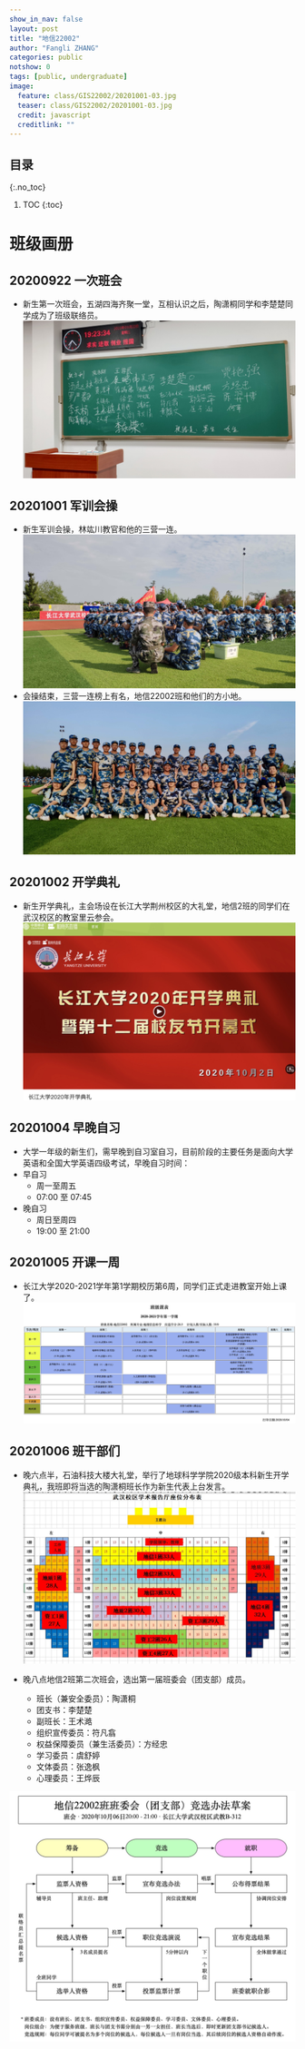 ```yaml
---
show_in_nav: false
layout: post
title: "地信22002"
author: "Fangli ZHANG"
categories: public
notshow: 0
tags: [public, undergraduate]
image:
  feature: class/GIS22002/20201001-03.jpg
  teaser: class/GIS22002/20201001-03.jpg
  credit: javascript
  creditlink: ""
---
```


## 目录
{:.no_toc}
1. TOC
{:toc}


# 班级画册

## 20200922 一次班会

+   新生第一次班会，五湖四海齐聚一堂，互相认识之后，陶潇桐同学和李楚楚同学成为了班级联络员。
![长江大学武汉校区武教B312教室](../assets/img/class/GIS22002/20200922-01.jpg "长江大学武汉校区武教B312教室")

## 20201001 军训会操
+   新生军训会操，林竑川教官和他的三营一连。
![长江大学武汉校区运动场](../assets/img/class/GIS22002/20201001-01.jpg "长江大学武汉校区运动场")
+   会操结束，三营一连榜上有名，地信22002班和他们的方小地。
![长江大学武汉校区运动场](../assets/img/class/GIS22002/20201001-02.jpg "长江大学武汉校区运动场")

## 20201002 开学典礼
+   新生开学典礼，主会场设在长江大学荆州校区的大礼堂，地信2班的同学们在武汉校区的教室里云参会。
![长江大学武汉校区武教B106](../assets/img/class/GIS22002/20201002-01.jpg "长江大学武汉校区武教B106")

## 20201004 早晚自习
+ 大学一年级的新生们，需早晚到自习室自习，目前阶段的主要任务是面向大学英语和全国大学英语四级考试，早晚自习时间：
+ 早自习
  - 周一至周五
  - 07:00 至 07:45
+ 晚自习
  - 周日至周四
  - 19:00 至 21:00

## 20201005 开课一周
+   长江大学2020-2021学年第1学期校历第6周，同学们正式走进教室开始上课了。
![长江大学武汉校区武教A309](../assets/img/class/GIS22002/20201005-01.jpg "长江大学武汉校区武教A309")

## 20201006 班干部们
+   晚六点半，石油科技大楼大礼堂，举行了地球科学学院2020级本科新生开学典礼，我班即将当选的陶潇桐班长作为新生代表上台发言。
![长江大学武汉校区石油科技大楼大礼堂](../assets/img/class/GIS22002/20201006-02.jpg "长江大学武汉校区石油科技大楼大礼堂")

+ 晚八点地信2班第二次班会，选出第一届班委会（团支部）成员。
  - 班长（兼安全委员）：陶潇桐
  - 团支书：李楚楚
  - 副班长：王术澔
  - 组织宣传委员：符凡翕
  - 权益保障委员（兼生活委员）：方经忠
  - 学习委员：虞舒婷
  - 文体委员：张逸枫
  - 心理委员：王烨辰

![长江大学武汉校区武教B312](../assets/img/class/GIS22002/20201006-01.jpg "长江大学武汉校区武教B312")
